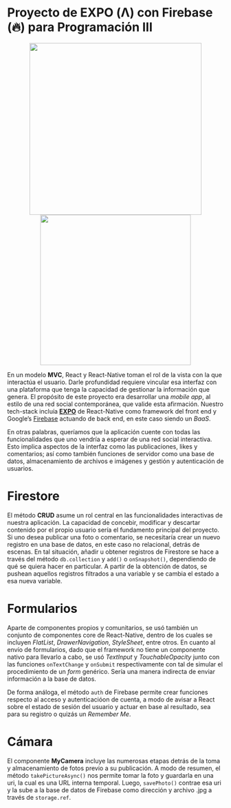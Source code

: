 # Proyecto de EXPO (Λ) con Firebase (🔥) para Programación III

<p align="center">
  <img src="https://user-images.githubusercontent.com/63103853/180076683-fdf8eab1-ff4c-4520-b7dd-192f1c76473b.png" width="400" />
  <img src="https://user-images.githubusercontent.com/63103853/180078784-03f22692-6e3c-45dd-ac9e-439f8fddbd0a.png" width="350"/>
 </p>

En un modelo **MVC**, React y React-Native toman el rol de la vista con la que interactúa el usuario. Darle profundidad requiere vincular esa interfaz con una plataforma que tenga la capacidad de gestionar la información que genera. El propósito de este proyecto era desarrollar una *mobile app*, al estilo de una red social contemporánea, que valide esta afirmación. Nuestro tech-stack incluía [**EXPO**](https://expo.dev) de React-Native como framework del front end y Google’s [Firebase](https://firebase.google.com) actuando de back end, en este caso siendo un *BaaS*.

En otras palabras, queríamos que la aplicación cuente con todas las funcionalidades que uno vendría a esperar de una red social interactiva. Esto implica aspectos de la interfaz como las publicaciones, likes y comentarios; así como también funciones de servidor como una base de datos, almacenamiento de archivos e imágenes y gestión y autenticación de usuarios.

# Firestore
El método **CRUD** asume un rol central en las funcionalidades interactivas de nuestra aplicación. La capacidad de concebir, modificar y descartar contenido por el propio usuario sería el fundamento principal del proyecto. Si uno desea publicar una foto o comentario, se necesitaría crear un nuevo registro en una base de datos, en este caso no relacional, detrás de escenas. En tal situación, añadir u obtener registros de Firestore se hace a través del método `db.collection` y `add()` o `onSnapshot()`, dependiendo de qué se quiera hacer en particular. A partir de la obtención de datos, se pushean aquellos registros filtrados a una variable y se cambia el estado a esa nueva variable.



# Formularios
Aparte de componentes propios y comunitarios, se usó también un conjunto de componentes core de React-Native, dentro de los cuales se incluyen *FlatList*, *DrawerNavigation*, *StyleSheet*, entre otros. En cuanto al envío de formularios, dado que el framework no tiene un componente nativo para llevarlo a cabo, se usó *TextInput* y *TouchableOpacity* junto con las funciones `onTextChange` y `onSubmit` respectivamente con tal de simular el procedimiento de un *form* genérico. Sería una manera indirecta de enviar información a la base de datos.



De forma análoga, el método `auth` de Firebase permite crear funciones respecto al acceso y autenticacióon de cuenta, a modo de avisar a React sobre el estado de sesión del usuario y actuar en base al resultado, sea para su registro o quizás un *Remember Me*.

# Cámara
El componente **MyCamera** incluye las numerosas etapas detrás de la toma y almacenamiento de fotos previo a su publicación. A modo de resumen, el método `takePictureAsync()` nos permite tomar la foto y guardarla en una uri, la cual es una URL interna temporal. Luego, `savePhoto()` contrae esa uri y la sube a la base de datos de Firebase como dirección y archivo .jpg a través de `storage.ref`.

